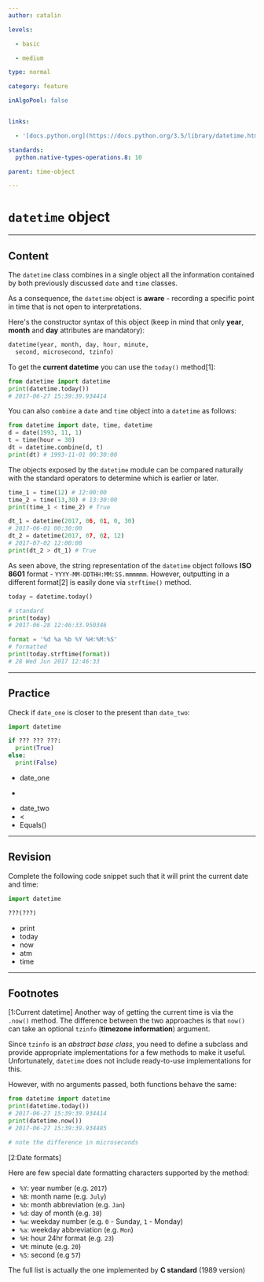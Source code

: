 ```yaml
---
author: catalin

levels:

  - basic

  - medium

type: normal

category: feature

inAlgoPool: false


links:

  - '[docs.python.org](https://docs.python.org/3.5/library/datetime.html#datetime-objects){website}'

standards:
  python.native-types-operations.8: 10

parent: time-object

---
```


# `datetime` object

---

## Content

The `datetime` class combines in a single object all the information contained by both previously discussed `date` and `time` classes.

As a consequence, the `datetime` object is **aware** - recording a specific point in time that is not open to interpretations.

Here's the constructor syntax of this object (keep in mind that only **year**, **month** and **day** attributes are mandatory):

```python
datetime(year, month, day, hour, minute,
  second, microsecond, tzinfo)
```

To get the **current datetime** you can use the `today()` method[1]:

```python
from datetime import datetime
print(datetime.today())
# 2017-06-27 15:39:39.934414
```

You can also `combine` a `date` and `time` object into a `datetime` as follows:

```python
from datetime import date, time, datetime
d = date(1993, 11, 1)
t = time(hour = 30)
dt = datetime.combine(d, t)
print(dt) # 1993-11-01 00:30:00
```

The objects exposed by the `datetime` module can be compared naturally with the standard operators to determine which is earlier or later.

```python
time_1 = time(12) # 12:00:00
time_2 = time(13,30) # 13:30:00
print(time_1 < time_2) # True

dt_1 = datetime(2017, 06, 01, 0, 30)
# 2017-06-01 00:30:00
dt_2 = datetime(2017, 07, 02, 12)
# 2017-07-02 12:00:00
print(dt_2 > dt_1) # True
```

As seen above, the string representation of the `datetime` object follows **ISO 8601** format - `YYYY-MM-DDTHH:MM:SS.mmmmmm`. However, outputting in a different format[2] is easily done via `strftime()` method.

```python
today = datetime.today()

# standard
print(today)
# 2017-06-28 12:46:33.950346

format = '%d %a %b %Y %H:%M:%S'
# formatted
print(today.strftime(format))
# 28 Wed Jun 2017 12:46:33
```

---

## Practice

Check if `date_one` is closer to the present than `date_two`:

```python
import datetime

if ??? ??? ???:
  print(True)
else:
  print(False)
```

- date_one
- >
- date_two
- <
- Equals()

---

## Revision

Complete the following code snippet such that it will print the current date and time:

```python
import datetime

???(???)
```

- print
- today
- now
- atm
- time

---

## Footnotes

[1:Current datetime]
Another way of getting the current time is via the `.now()` method. The difference between the two approaches is that `now()` can take an optional `tzinfo` (**timezone information**) argument.

Since `tzinfo` is an _abstract base class_, you need to define a subclass and provide appropriate implementations for a few methods to make it useful. Unfortunately, `datetime` does not include ready-to-use implementations for this.

However, with no arguments passed, both functions behave the same:

```python
from datetime import datetime
print(datetime.today())
# 2017-06-27 15:39:39.934414
print(datetime.now())
# 2017-06-27 15:39:39.934485

# note the difference in microseconds
```

[2:Date formats]

Here are few special date formatting characters supported by the method:

- `%Y`: year number (e.g. `2017`)
- `%B`: month name (e.g. `July`)
- `%b`: month abbreviation (e.g. `Jan`)
- `%d`: day of month (e.g. `30`)
- `%w`: weekday number (e.g. `0` - Sunday, `1` - Monday)
- `%a`: weekday abbreviation (e.g. `Mon`)
- `%H`: hour 24hr format (e.g. `23`)
- `%M`: minute (e.g. `20`)
- `%S`: second (e.g `57`)

The full list is actually the one implemented by **C standard** (1989 version)
